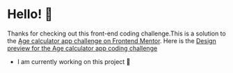 # Hello! 👋

Thanks for checking out this front-end coding challenge.This is a solution to the [Age calculator app challenge on Frontend Mentor](https://www.frontendmentor.io/challenges/age-calculator-app-dF9DFFpj-Q). Here is the [Design preview for the Age calculator app coding challenge](./design/desktop-preview.jpg)

- I am currently working on this project 🚀
